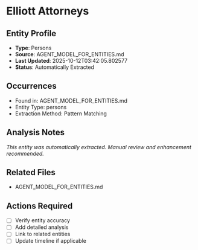 # Elliott Attorneys

## Entity Profile
- **Type**: Persons
- **Source**: AGENT_MODEL_FOR_ENTITIES.md
- **Last Updated**: 2025-10-12T03:42:05.802577
- **Status**: Automatically Extracted

## Occurrences
- Found in: AGENT_MODEL_FOR_ENTITIES.md
- Entity Type: persons
- Extraction Method: Pattern Matching

## Analysis Notes
*This entity was automatically extracted. Manual review and enhancement recommended.*

## Related Files
- AGENT_MODEL_FOR_ENTITIES.md

## Actions Required
- [ ] Verify entity accuracy
- [ ] Add detailed analysis
- [ ] Link to related entities
- [ ] Update timeline if applicable
